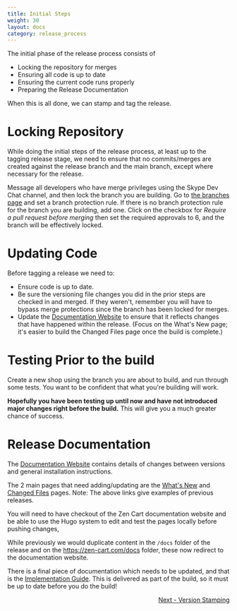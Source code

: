 ```yaml
---
title: Initial Steps
weight: 30
layout: docs
category: release_process
---
```

The initial phase of the release process consists of

 + Locking the repository for merges
 + Ensuring all code is up to date
 + Ensuring the current code runs properly
 + Preparing the Release Documentation

When this is all done, we can stamp and tag the release.

# Locking Repository

While doing the initial steps of the release process, at least up to the tagging release stage,
we need to ensure that no commits/merges are created against the release branch and the main branch,
except where necessary for the release.

Message all developers who have merge privileges using the Skype Dev Chat channel, and then lock the branch you are building.  Go to [the branches page](https://github.com/zencart/zencart/settings/branches) and set a branch protection rule.  If there is no branch protection rule for the branch you are building, add one.  Click on the checkbox for *Require a pull request before merging* then set the required approvals to 6, and the branch will be effectively locked.  


# Updating Code

Before tagging a release we need to:

- Ensure code is up to date.
- Be sure the versioning file changes you did in the prior steps are checked in and merged. If they weren't, remember you will have to bypass merge protections since the branch has been locked for merges.
- Update the [Documentation Website](https:docs.zen-cart.com/release) to ensure that it reflects changes that have happened within the release.  (Focus on the What's New page; it's easier to build the Changed Files page once the build is complete.)

# Testing Prior to the build 
Create a new shop using the branch you are about to build, and run through some tests.  You want to be confident that what you're building will work. 

**Hopefully you have been testing up until now and have not introduced major changes right before the build.**  This will give you a much greater chance of success. 

# Release Documentation

The [Documentation Website](https:docs.zen-cart.com/release)  contains details of changes between versions and general installation instructions.

The 2 main pages that need adding/updating are the [What's New](https://docs.zen-cart.com/release/whatsnew_2.0.0.html)
and [Changed Files](https://docs.zen-cart.com/release/changed_files-v2-0-0.html) pages.
Note: The above links give examples of previous releases.

You will need to have checkout of the Zen Cart documentation website and be able to use the Hugo system to
edit and test the pages locally before pushing changes,

While previously we would duplicate content in the `/docs` folder of the release and on the
https://zen-cart.com/docs folder, these now redirect to the documentation website.

There is a final piece of documentation which needs to be updated, and that is the [Implementation Guide](/dev/release_process/implementation_guide/).  This is delivered as part of the build, so it must be up to date before you do the build! 

<div style="text-align:right;" id="next">
   <a class="btn btn-lg btn-primary mr-3 mb-4" href="/dev/release_process/version_stamping/">
        Next - Version Stamping<i class="fas fa-arrow-alt-circle-right ml-2"></i>
   </a>
</div>
